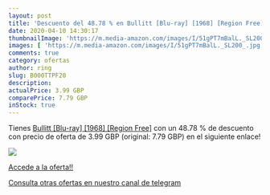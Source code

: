 ```yaml
---
layout: post
title: 'Descuento del 48.78 % en Bullitt [Blu-ray] [1968] [Region Free]'
date: 2020-04-10 14:30:17
thumbnailImage: 'https://m.media-amazon.com/images/I/51gPT7mBalL._SL200_.jpg'
images: [ 'https://m.media-amazon.com/images/I/51gPT7mBalL._SL200_.jpg' ]
comments: true
category: ofertas
author: ring
slug: B000TTPF20
description:
actualPrice: 3.99 GBP
comparePrice: 7.79 GBP
inStock: true
---
```


Tienes [Bullitt [Blu-ray] [1968] [Region Free]](https://www.amazon.com/dp/B000TTPF20/?tag=redken08-20) con un 48.78 % de descuento con precio de oferta de 3.99 GBP (original: 7.79 GBP) en el siguiente enlace!

[![](https://m.media-amazon.com/images/I/51gPT7mBalL._SL200_.jpg)](https://www.amazon.com/dp/B000TTPF20/?tag=redken08-20)

[Accede a la oferta!!](https://www.amazon.com/dp/B000TTPF20/?tag=redken08-20)

[Consulta otras ofertas en nuestro canal de telegram](https://t.me/s/ofertas25)
